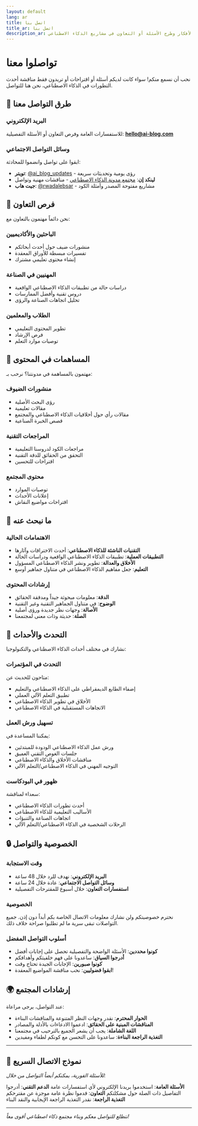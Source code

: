 ```yaml
---
layout: default
lang: ar
title: اتصل بنا
title_ar: اتصل بنا
description_ar: تواصلوا معنا لمشاركة الأفكار وطرح الأسئلة أو التعاون في مشاريع الذكاء الاصطناعي
---
```


# تواصلوا معنا

نحب أن نسمع منكم! سواء كانت لديكم أسئلة أو اقتراحات أو تريدون فقط مناقشة أحدث التطورات في الذكاء الاصطناعي، نحن هنا للتواصل.

## 💬 طرق التواصل معنا

### البريد الإلكتروني
للاستفسارات العامة وفرص التعاون أو الأسئلة التفصيلية:
**[hello@ai-blog.com](mailto:hello@ai-blog.com)**

### وسائل التواصل الاجتماعي
ابقوا على تواصل وانضموا للمحادثة:

- **تويتر**: [@ai_blog_updates](https://twitter.com/ai_blog_updates) - رؤى يومية وتحديثات سريعة
- **لينكد إن**: [مجتمع مدونة الذكاء الاصطناعي](https://linkedin.com/company/ai-blog) - مناقشات مهنية وتواصل
- **جيت هاب**: [@rwadalebsar](https://github.com/rwadalebsar) - مشاريع مفتوحة المصدر وأمثلة الكود

## 🤝 فرص التعاون

نحن دائماً مهتمون بالتعاون مع:

### الباحثين والأكاديميين
- منشورات ضيف حول أحدث أبحاثكم
- تفسيرات مبسطة للأوراق المعقدة
- إنشاء محتوى تعليمي مشترك

### المهنيين في الصناعة
- دراسات حالة من تطبيقات الذكاء الاصطناعي الواقعية
- دروس تقنية وأفضل الممارسات
- تحليل اتجاهات الصناعة والرؤى

### الطلاب والمعلمين
- تطوير المحتوى التعليمي
- فرص الإرشاد
- توصيات موارد التعلم

## 📝 المساهمات في المحتوى

مهتمون بالمساهمة في مدونتنا؟ نرحب بـ:

### منشورات الضيوف
- رؤى البحث الأصلية
- مقالات تعليمية
- مقالات رأي حول أخلاقيات الذكاء الاصطناعي والمجتمع
- قصص الخبرة الصناعية

### المراجعات التقنية
- مراجعات الكود لدروسنا التعليمية
- التحقق من الحقائق للدقة التقنية
- اقتراحات للتحسين

### محتوى المجتمع
- توصيات الموارد
- إعلانات الأحداث
- اقتراحات مواضيع النقاش

## 🎯 ما نبحث عنه

### الاهتمامات الحالية
- **التقنيات الناشئة للذكاء الاصطناعي**: أحدث الاختراقات وآثارها
- **التطبيقات العملية**: تطبيقات الذكاء الاصطناعي الواقعية ودراسات الحالة
- **الأخلاق والعدالة**: تطوير ونشر الذكاء الاصطناعي المسؤول
- **التعليم**: جعل مفاهيم الذكاء الاصطناعي في متناول جماهير أوسع

### إرشادات المحتوى
- **الدقة**: معلومات مبحوثة جيداً ومدققة الحقائق
- **الوضوح**: في متناول الجماهير التقنية وغير التقنية
- **الأصالة**: وجهات نظر جديدة ورؤى أصلية
- **الصلة**: حديثة وذات معنى لمجتمعنا

## 📅 التحدث والأحداث

نشارك في مختلف أحداث الذكاء الاصطناعي والتكنولوجيا:

### التحدث في المؤتمرات
متاحون للحديث عن:
- إضفاء الطابع الديمقراطي على الذكاء الاصطناعي والتعليم
- تطبيق التعلم الآلي العملي
- الأخلاق في تطوير الذكاء الاصطناعي
- الاتجاهات المستقبلية في الذكاء الاصطناعي

### تسهيل ورش العمل
يمكننا المساعدة في:
- ورش عمل الذكاء الاصطناعي الودودة للمبتدئين
- جلسات الغوص التقني العميق
- مناقشات الأخلاق والذكاء الاصطناعي
- التوجيه المهني في الذكاء الاصطناعي/التعلم الآلي

### ظهور في البودكاست
سعداء لمناقشة:
- أحدث تطورات الذكاء الاصطناعي
- الأساليب التعليمية للذكاء الاصطناعي
- اتجاهات الصناعة والتنبؤات
- الرحلات الشخصية في الذكاء الاصطناعي/التعلم الآلي

## 🔒 الخصوصية والتواصل

### وقت الاستجابة
- **البريد الإلكتروني**: نهدف للرد خلال 48 ساعة
- **وسائل التواصل الاجتماعي**: عادة خلال 24 ساعة
- **استفسارات التعاون**: خلال أسبوع للمقترحات التفصيلية

### الخصوصية
نحترم خصوصيتكم ولن نشارك معلومات الاتصال الخاصة بكم أبداً دون إذن. جميع التواصلات تبقى سرية ما لم تطلبوا صراحة خلاف ذلك.

### أسلوب التواصل المفضل
- **كونوا محددين**: الأسئلة الواضحة والتفصيلية تحصل على إجابات أفضل
- **أدرجوا السياق**: ساعدونا على فهم خلفيتكم وأهدافكم
- **كونوا صبورين**: الإجابات الجيدة تحتاج وقت
- **ابقوا فضوليين**: نحب مناقشة المواضيع المعقدة!

## 🌍 إرشادات المجتمع

عند التواصل، يرجى مراعاة:

- **الحوار المحترم**: نقدر وجهات النظر المتنوعة والمناقشات البناءة
- **المناقشات المبنية على الحقائق**: ادعموا الادعاءات بالأدلة والمصادر
- **اللغة الشاملة**: يجب أن يشعر الجميع بالترحيب في مجتمعنا
- **التغذية الراجعة البناءة**: ساعدونا على التحسن مع كونكم لطفاء ومفيدين

---

## 📍 نموذج الاتصال السريع

*للأسئلة الفورية، يمكنكم أيضاً التواصل من خلال:*

**الأسئلة العامة**: استخدموا بريدنا الإلكتروني لأي استفسارات عامة
**الدعم التقني**: أدرجوا التفاصيل ذات الصلة حول مشكلتكم
**التعاون**: قدموا نظرة عامة موجزة عن مقترحكم
**التغذية الراجعة**: نقدر التغذية الراجعة الإيجابية والنقد البناء

---

*نتطلع للتواصل معكم وبناء مجتمع ذكاء اصطناعي أقوى معاً!*
